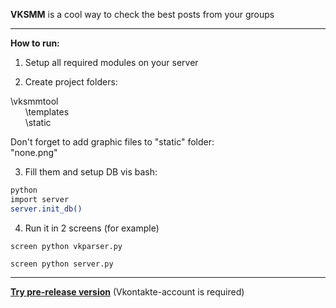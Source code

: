 <b>VKSMM</b> is a cool way to check the best posts from your groups
<hr>
<b>How to run:</b>

1) Setup all required modules on your server 

2) Create project folders:

\vksmmtool <br>
&nbsp;&nbsp;&nbsp;&nbsp;&nbsp;&nbsp;\templates <br>
&nbsp;&nbsp;&nbsp;&nbsp;&nbsp;&nbsp;\static <br>

Don't forget to add graphic files to "static" folder:<br>
"none.png"

3) Fill them and setup DB vis bash:

```bash
python
import server
server.init_db()
```

4) Run it in 2 screens (for example)

<code>screen python vkparser.py</code>

<code>screen python server.py</code>
<hr>
<a href="http://178.62.64.47:5000/" target="_blank"><b>Try pre-release version</b></a> (Vkontakte-account is required)
